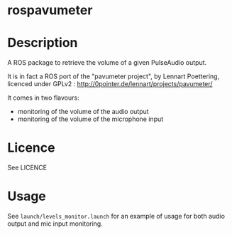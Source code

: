 # rospavumeter

Description
===========

A ROS package to retrieve the volume of a given PulseAudio output.

It is in fact a ROS port of the "pavumeter project", by Lennart Poettering,
licenced under GPLv2 :
http://0pointer.de/lennart/projects/pavumeter/ 

It comes in two flavours: 
 - monitoring of the volume of the audio output 
 - monitoring of the volume of the microphone input
 
Licence
=======

See LICENCE

Usage
=====

See `launch/levels_monitor.launch` for an example of usage for both audio output and mic input monitoring.
